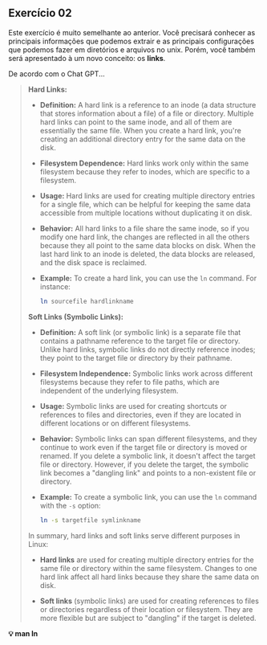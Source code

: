 ## Exercício 02

Este exercício é muito semelhante ao anterior. Você precisará conhecer as principais informações que podemos extrair e as principais configurações que podemos fazer em diretórios e arquivos no unix. Porém, você também será apresentado à um novo conceito: os **links**.

De acordo com o Chat GPT...

> **Hard Links:**
>
> - **Definition:** A hard link is a reference to an inode (a data structure that stores information about a file) of a file or directory. Multiple hard links can point to the same inode, and all of them are essentially the same file. When you create a hard link, you're creating an additional directory entry for the same data on the disk.
> 
> - **Filesystem Dependence:** Hard links work only within the same filesystem because they refer to inodes, which are specific to a filesystem.
> 
> - **Usage:** Hard links are used for creating multiple directory entries for a single file, which can be helpful for keeping the same data accessible from multiple locations without duplicating it on disk.
> 
> - **Behavior:** All hard links to a file share the same inode, so if you modify one hard link, the changes are reflected in all the others because they all point to the same data blocks on disk. When the last hard link to an inode is deleted, the data blocks are released, and the disk space is reclaimed.
> 
> - **Example:** To create a hard link, you can use the `ln` command. For instance:
> 
>   ```bash
>   ln sourcefile hardlinkname
>   ```
> 
> **Soft Links (Symbolic Links):**
> 
> - **Definition:** A soft link (or symbolic link) is a separate file that contains a pathname reference to the target file or directory. Unlike hard links, symbolic links do not directly reference inodes; they point to the target file or directory by their pathname.
> 
> - **Filesystem Independence:** Symbolic links work across different filesystems because they refer to file paths, which are independent of the underlying filesystem.
> 
> - **Usage:** Symbolic links are used for creating shortcuts or references to files and directories, even if they are located in different locations or on different filesystems.
> 
> - **Behavior:** Symbolic links can span different filesystems, and they continue to work even if the target file or directory is moved or renamed. If you delete a symbolic link, it doesn't affect the target file or directory. However, if you delete the target, the symbolic link becomes a "dangling link" and points to a non-existent file or directory.
> 
> - **Example:** To create a symbolic link, you can use the `ln` command with the `-s` option:
> 
>   ```bash
>   ln -s targetfile symlinkname
>   ```
> 
> In summary, hard links and soft links serve different purposes in Linux:
> 
> - **Hard links** are used for creating multiple directory entries for the same file or directory within the same filesystem. Changes to one hard link affect all hard links because they share the same data on disk.
> 
> - **Soft links** (symbolic links) are used for creating references to files or directories regardless of their location or filesystem. They are more flexible but are subject to "dangling" if the target is deleted.

**💡 man ln**
